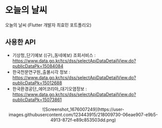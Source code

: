 # 오늘의 날씨

오늘의 날씨 (Flutter 개발자 최효민 포트폴리오)




## 사용한 API

* 기상청_단기예보 ((구)_동네예보) 조회서비스 : https://www.data.go.kr/tcs/dss/selectApiDataDetailView.do?publicDataPk=15084084
* 한국천문연구원_출몰시각 정보 : https://www.data.go.kr/tcs/dss/selectApiDataDetailView.do?publicDataPk=15012688
* 한국환경공단_에어코리아_대기오염정보 : https://www.data.go.kr/tcs/dss/selectApiDataDetailView.do?publicDataPk=15073861

<div align="center">
![Screenshot_1676007249](https://user-images.githubusercontent.com/123443915/218009730-06eae907-e9b5-4913-872f-e89c853503dd.png)
  </div>

